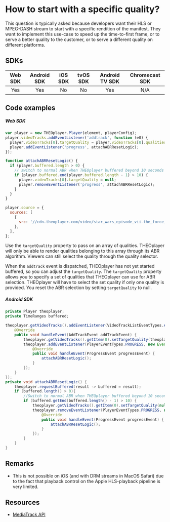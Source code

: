 # How to start with a specific quality?

This question is typically asked because developers want their HLS or MPEG-DASH stream to start with a specific rendition of the manifest. They want to implement this use-case to speed up the time-to-first frame, or to serve a better quality to the customer, or to serve a different quality on different platforms.

## SDKs

| Web SDK | Android SDK | iOS SDK | tvOS SDK | Android TV SDK | Chromecast SDK |
| :-----: | :---------: | :-----: | :------: | :------------: | :------------: |
|   Yes   |     Yes     |   No    |    No    |      Yes       |      N/A       |

## Code examples

##### Web SDK

```js
var player = new THEOplayer.Player(element, playerConfig);
player.videoTracks.addEventListener('addtrack', function (e0) {
  player.videoTracks[0].targetQuality = player.videoTracks[0].qualities[0]; // start with a specific quality
  player.addEventListener('progress', attachABRResetLogic);
});

function attachABRResetLogic() {
  if (player.buffered.length > 0) {
    // switch to normal ABR when THEOplayer buffered beyond 10 seconds
    if (player.buffered.end(player.buffered.length - 1) > 10) {
      player.videoTracks[0].targetQuality = null;
      player.removeEventListener('progress', attachABRResetLogic);
    }
  }
}

player.source = {
  sources: [
    {
      src: '//cdn.theoplayer.com/video/star_wars_episode_vii-the_force_awakens_official_comic-con_2015_reel_(2015)/index.m3u8',
    },
  ],
};
```

Use the `targetQuality` property to pass on an array of qualities. THEOplayer will only be able to render qualities belonging to this array through its ABR algorithm. Viewers can still select the quality through the quality selector.

When the `addtrack` event is dispatched, THEOplayer has not yet started buffered, so you can adjust the `targetQuality`. The `targetQuality` property allows you to specify a set of qualities that THEOplayer can use for ABR selection. THEOplayer will have to select the set quality if only one quality is provided. You reset the ABR selection by setting `targetQuality` to null.

##### Android SDK

```java
private Player theoplayer;
private TimeRanges buffered;

theoplayer.getVideoTracks().addEventListener(VideoTrackListEventTypes.ADDTRACK, new EventListener<AddTrackEvent>() {
    @Override
    public void handleEvent(AddTrackEvent addTrackEvent) {
        theoplayer.getVideoTracks().getItem(0).setTargetQuality(theoplayer.getVideoTracks().getItem(0).getQualities().getItem(0));
        theoplayer.addEventListener(PlayerEventTypes.PROGRESS, new EventListener<ProgressEvent>() {
            @Override
            public void handleEvent(ProgressEvent progressEvent) {
                attachABRResetLogic();
            }
        });
    }
});
private void attachABRResetLogic() {
    theoplayer.requestBuffered(result -> buffered = result);
    if (buffered.length() > 0){
        //Switch to normal ABR when THEOplayer buffered beyond 10 seconds
        if (buffered.getEnd(buffered.length() - 1) > 10) {
            theoplayer.getVideoTracks().getItem(0).setTargetQuality(null);
            theoplayer.removeEventListener(PlayerEventTypes.PROGRESS, new EventListener<ProgressEvent>() {
                @Override
                public void handleEvent(ProgressEvent progressEvent) {
                    attachABRResetLogic();
                }
            });
        }
    }
}
```

## Remarks

- This is not possible on iOS (and with DRM streams in MacOS Safari) due to the fact that playback control on the Apple HLS-playback pipeline is very limited.

## Resources

- [MediaTrack API](pathname:///theoplayer/v4/api-reference/web/interfaces/MediaTrack.html)
